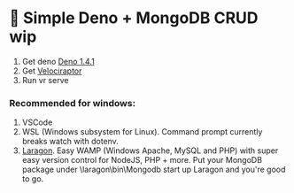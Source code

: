# 🦕 Simple Deno + MongoDB CRUD wip

1. Get deno [Deno 1.4.1](https://deno.land/#installation)
2. Get [Velociraptor](https://github.com/umbopepato/velociraptor)
3. Run vr serve

### Recommended for windows:

1. VSCode
2. WSL (Windows subsystem for Linux). Command prompt currently breaks watch with dotenv.
3. [Laragon](https://laragon.org). Easy WAMP (Windows Apache, MySQL and PHP) with super easy version control for NodeJS, PHP + more. Put your MongoDB package under \laragon\bin\Mongodb start up Laragon and you're good to go.
